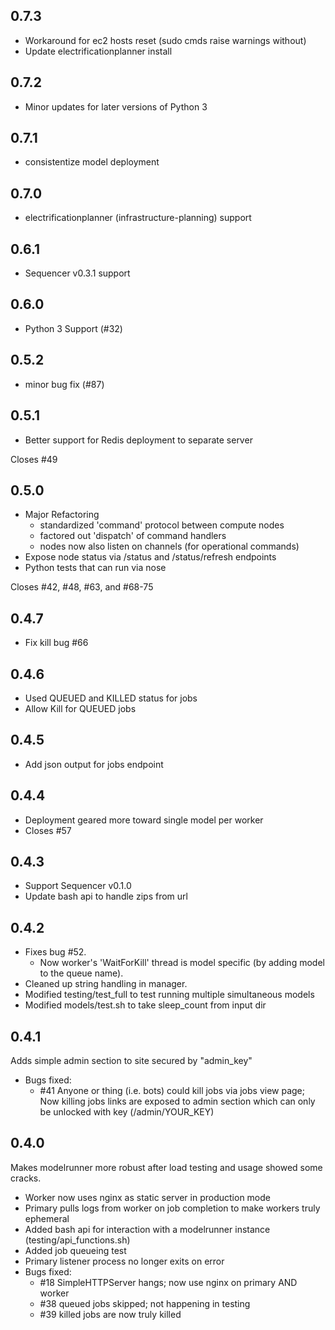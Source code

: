 ## 0.7.3
- Workaround for ec2 hosts reset (sudo cmds raise warnings without)
- Update electrificationplanner install

## 0.7.2
- Minor updates for later versions of Python 3

## 0.7.1
- consistentize model deployment

## 0.7.0
- electrificationplanner (infrastructure-planning) support

## 0.6.1
- Sequencer v0.3.1 support

## 0.6.0
- Python 3 Support (#32)

## 0.5.2

- minor bug fix (#87) 

## 0.5.1

- Better support for Redis deployment to separate server

Closes #49

## 0.5.0

- Major Refactoring
  - standardized 'command' protocol between compute nodes
  - factored out 'dispatch' of command handlers
  - nodes now also listen on channels (for operational commands)
- Expose node status via /status and /status/refresh endpoints
- Python tests that can run via nose

Closes #42, #48, #63, and #68-75

## 0.4.7

- Fix kill bug #66

## 0.4.6

- Used QUEUED and KILLED status for jobs
- Allow Kill for QUEUED jobs

## 0.4.5

- Add json output for jobs endpoint

## 0.4.4

- Deployment geared more toward single model per worker
- Closes #57

## 0.4.3

- Support Sequencer v0.1.0
- Update bash api to handle zips from url

## 0.4.2

- Fixes bug #52.  
  - Now worker's 'WaitForKill' thread is model specific (by adding model to the queue name).
- Cleaned up string handling in manager.
- Modified testing/test_full to test running multiple simultaneous models
- Modified models/test.sh to take sleep_count from input dir

## 0.4.1

Adds simple admin section to site secured by "admin_key"

- Bugs fixed: 
    - #41 Anyone or thing (i.e. bots) could kill jobs via jobs view page;  Now killing jobs links are exposed to admin section which can only be unlocked with key (/admin/YOUR_KEY)

## 0.4.0

Makes modelrunner more robust after load testing and usage showed some cracks.

- Worker now uses nginx as static server in production mode
- Primary pulls logs from worker on job completion to make workers truly ephemeral
- Added bash api for interaction with a modelrunner instance (testing/api_functions.sh)
- Added job queueing test
- Primary listener process no longer exits on error
- Bugs fixed:
    - #18 SimpleHTTPServer hangs; now use nginx on primary AND worker
    - #38 queued jobs skipped; not happening in testing
    - #39 killed jobs are now truly killed
